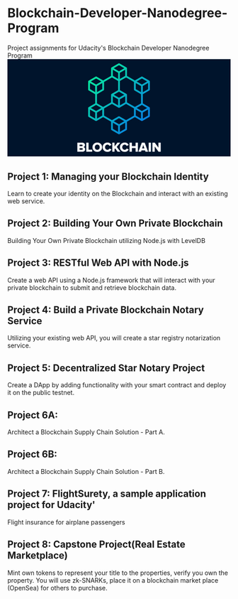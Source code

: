 
# Blockchain-Developer-Nanodegree-Program
Project assignments for Udacity's Blockchain Developer Nanodegree Program
![image1](./images/blockchain.png)
## Project 1: Managing your Blockchain Identity
Learn to create your identity on the Blockchain and interact with an existing web service.

## Project 2: Building Your Own Private Blockchain
Building Your Own Private Blockchain utilizing Node.js with LevelDB


## Project 3: RESTful Web API with Node.js 
Create a web API using a Node.js framework that will interact with your private blockchain to submit and retrieve 
blockchain data.


## Project 4: Build a Private Blockchain Notary Service
Utilizing your existing web API, you will create a star registry notarization service. 

## Project 5: Decentralized Star Notary Project
Create a DApp by adding functionality with your smart contract and deploy it on the public testnet. 

## Project 6A: 
Architect a Blockchain Supply Chain Solution - Part A.

## Project 6B: 
Architect a Blockchain Supply Chain Solution - Part B.

## Project 7: FlightSurety, a sample application project for Udacity'
Flight insurance for airplane passengers

## Project 8: Capstone Project(Real Estate Marketplace)
Mint own tokens to represent your title to the properties, verify you own the property. You will use zk-SNARKs, 
place it on a blockchain market place (OpenSea) for others to purchase. 


